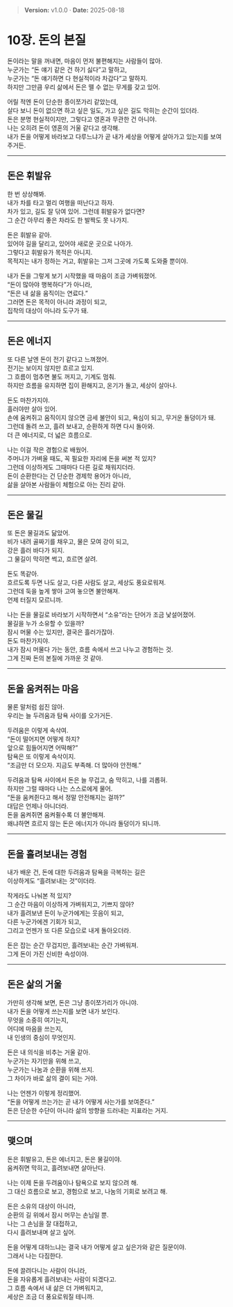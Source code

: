 > **Version:** v1.0.0 · **Date:** 2025-08-18

# 10장. 돈의 본질

돈이라는 말을 꺼내면, 마음이 먼저 불편해지는 사람들이 많아.  
누군가는 “돈 얘기 같은 건 하기 싫다”고 말하고,  
누군가는 “돈 얘기하면 다 현실적이라 차갑다”고 말하지.  
하지만 그만큼 우리 삶에서 돈은 뗄 수 없는 무게를 갖고 있어.  

어릴 적엔 돈이 단순한 종이쪼가리 같았는데,  
살다 보니 돈이 없으면 하고 싶은 일도, 가고 싶은 길도 막히는 순간이 있더라.  
돈은 분명 현실적이지만, 그렇다고 영혼과 무관한 건 아니야.  
나는 오히려 돈이 영혼의 거울 같다고 생각해.  
내가 돈을 어떻게 바라보고 다루느냐가 곧 내가 세상을 어떻게 살아가고 있는지를 보여주거든.

---

## 돈은 휘발유

한 번 상상해봐.  
내가 차를 타고 멀리 여행을 떠난다고 하자.  
차가 있고, 길도 잘 닦여 있어. 그런데 휘발유가 없다면?  
그 순간 아무리 좋은 차라도 한 발짝도 못 나가지.  

돈은 휘발유 같아.  
있어야 길을 달리고, 있어야 새로운 곳으로 나아가.  
그렇다고 휘발유가 목적은 아니지.  
목적지는 내가 정하는 거고, 휘발유는 그저 그곳에 가도록 도와줄 뿐이야.  

내가 돈을 그렇게 보기 시작했을 때 마음이 조금 가벼워졌어.  
“돈이 많아야 행복하다”가 아니라,  
“돈은 내 삶을 움직이는 연료다.”  
그러면 돈은 목적이 아니라 과정이 되고,  
집착의 대상이 아니라 도구가 돼.  

---

## 돈은 에너지

또 다른 날엔 돈이 전기 같다고 느껴졌어.  
전기는 보이지 않지만 흐르고 있지.  
그 흐름이 멈추면 불도 꺼지고, 기계도 멈춰.  
하지만 흐름을 유지하면 집이 환해지고, 온기가 돌고, 세상이 살아나.  

돈도 마찬가지야.  
흘러야만 살아 있어.  
손에 움켜쥐고 움직이지 않으면 금세 불안이 되고, 욕심이 되고, 무거운 돌덩이가 돼.  
그런데 돌려 쓰고, 흘려 보내고, 순환하게 하면 다시 돌아와.  
더 큰 에너지로, 더 넓은 흐름으로.  

나는 이걸 작은 경험으로 배웠어.  
주머니가 가벼울 때도, 꼭 필요한 자리에 돈을 써본 적 있지?  
그런데 이상하게도 그때마다 다른 길로 채워지더라.  
돈이 순환한다는 건 단순한 경제학 용어가 아니라,  
삶을 살아본 사람들이 체험으로 아는 진리 같아.  

---

## 돈은 물길

또 돈은 물길과도 닮았어.  
비가 내려 골짜기를 채우고, 물은 모여 강이 되고,  
강은 흘러 바다가 되지.  
그 물길이 막히면 썩고, 흐르면 살려.  

돈도 똑같아.  
흐르도록 두면 나도 살고, 다른 사람도 살고, 세상도 풍요로워져.  
그런데 둑을 높게 쌓아 고여 놓으면 불안해져.  
언제 터질지 모르니까.  

나는 돈을 물길로 바라보기 시작하면서 “소유”라는 단어가 조금 낯설어졌어.  
물길을 누가 소유할 수 있을까?  
잠시 머물 수는 있지만, 결국은 흘러가잖아.  
돈도 마찬가지야.  
내가 잠시 머물다 가는 동안, 흐름 속에서 쓰고 나누고 경험하는 것.  
그게 진짜 돈의 본질에 가까운 것 같아.  

---

## 돈을 움켜쥐는 마음

물론 말처럼 쉽진 않아.  
우리는 늘 두려움과 탐욕 사이를 오가거든.  

두려움은 이렇게 속삭여.  
“돈이 떨어지면 어떻게 하지?  
앞으로 힘들어지면 어떡해?”  
탐욕은 또 이렇게 속삭이지.  
“조금만 더 모으자. 지금도 부족해. 더 많아야 안전해.”  

두려움과 탐욕 사이에서 돈은 늘 무겁고, 숨 막히고, 나를 괴롭혀.  
하지만 그럴 때마다 나는 스스로에게 물어.  
“돈을 움켜쥔다고 해서 정말 안전해지는 걸까?”  
대답은 언제나 아니더라.  
돈을 움켜쥐면 움켜쥘수록 더 불안해져.  
왜냐하면 흐르지 않는 돈은 에너지가 아니라 돌덩이가 되니까.  

---

## 돈을 흘려보내는 경험

내가 배운 건, 돈에 대한 두려움과 탐욕을 극복하는 길은  
이상하게도 “흘려보내는 것”이더라.  

작게라도 나눠본 적 있지?  
그 순간 마음이 이상하게 가벼워지고, 기쁘지 않아?  
내가 흘려보낸 돈이 누군가에게는 웃음이 되고,  
다른 누군가에겐 기회가 되고,  
그리고 언젠가 또 다른 모습으로 내게 돌아오더라.  

돈은 잡는 순간 무겁지만, 흘려보내는 순간 가벼워져.  
그게 돈이 가진 신비한 속성이야.  

---

## 돈은 삶의 거울

가만히 생각해 보면, 돈은 그냥 종이쪼가리가 아니야.  
내가 돈을 어떻게 쓰는지를 보면 내가 보인다.  
무엇을 소중히 여기는지,  
어디에 마음을 쓰는지,  
내 인생의 중심이 무엇인지.  

돈은 내 의식을 비추는 거울 같아.  
누군가는 자기만을 위해 쓰고,  
누군가는 나눔과 순환을 위해 쓰지.  
그 차이가 바로 삶의 결이 되는 거야.  

나는 언젠가 이렇게 정리했어.  
“돈을 어떻게 쓰는가는 곧 내가 어떻게 사는가를 보여준다.”  
돈은 단순한 수단이 아니라 삶의 방향을 드러내는 지표라는 거지.  

---

## 맺으며

돈은 휘발유고, 돈은 에너지고, 돈은 물길이야.  
움켜쥐면 막히고, 흘려보내면 살아난다.  

나는 이제 돈을 두려움이나 탐욕으로 보지 않으려 해.  
그 대신 흐름으로 보고, 경험으로 보고, 나눔의 기회로 보려고 해.  

돈은 소유의 대상이 아니라,  
순환의 길 위에서 잠시 머무는 손님일 뿐.  
나는 그 손님을 잘 대접하고,  
다시 흘려보내며 살고 싶어.  

돈을 어떻게 대하느냐는 결국 내가 어떻게 살고 싶은가와 같은 질문이야.  
그래서 나는 다짐한다.  

돈에 끌려다니는 사람이 아니라,  
돈을 자유롭게 흘려보내는 사람이 되겠다고.  
그 흐름 속에서 내 삶은 더 가벼워지고,  
세상은 조금 더 풍요로워질 테니까.
